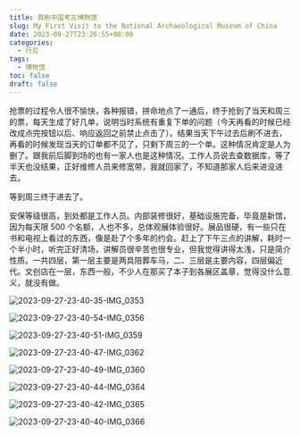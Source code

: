```yaml
---
title: 首刷中国考古博物馆
slug: My First Visit to the National Archaeological Museum of China
date: 2023-09-27T23:26:55+08:00
categories:
  - 行见
tags:
  - 博物馆
toc: false
draft: false
---
```

抢票的过程令人很不愉快，各种报错，拼命地点了一通后，终于抢到了当天和周三的票，每天生成了好几单，说明当时系统有重复下单的问题（今天再看的时候已经改成点完按钮以后、响应返回之前禁止点击了）。结果当天下午过去后刷不进去，再看的时候发现当天的订单都不见了，只剩下周三的一个单。这种情况肯定是人为删了。跟我前后脚到场的也有一家人也是这种情况。工作人员说去查数据库，等了半天也没结果，正好维修人员来修宽带，我就回家了，不知道那家人后来进没进去。

等到周三终于进去了。

安保等级很高，到处都是工作人员。内部装修很好，基础设施完备，毕竟是新馆，因为每天限 500 个名额，人也不多，总体观展体验很好。展品很硬，有一些只在书和电视上看过的东西，像是赴了个多年的约会。赶上了下午三点的讲解，耗时一个半小时，听完正好清场，讲解员很辛苦也很专业，但我觉得讲得太浅，只是简介性质。一共四层，第一层主要是两具陪葬车马，二、三层是主要内容，四层偏近代。文创店在一层，东西一般，不少人在那买了本子到各展区盖章，觉得没什么意义，就没有做。

![2023-09-27-23-40-35-IMG_0353](https://raw.githubusercontent.com/xbot/image-hosting/master/blog/2023-09-27-23-40-35-IMG_0353.jpg)

![2023-09-27-23-40-54-IMG_0356](https://raw.githubusercontent.com/xbot/image-hosting/master/blog/2023-09-27-23-40-54-IMG_0356.jpg)

![2023-09-27-23-40-51-IMG_0359](https://raw.githubusercontent.com/xbot/image-hosting/master/blog/2023-09-27-23-40-51-IMG_0359.jpg)

![2023-09-27-23-40-47-IMG_0362](https://raw.githubusercontent.com/xbot/image-hosting/master/blog/2023-09-27-23-40-47-IMG_0362.jpg)

![2023-09-27-23-40-49-IMG_0360](https://raw.githubusercontent.com/xbot/image-hosting/master/blog/2023-09-27-23-40-49-IMG_0360.jpg)

![2023-09-27-23-40-44-IMG_0364](https://raw.githubusercontent.com/xbot/image-hosting/master/blog/2023-09-27-23-40-44-IMG_0364.jpg)

![2023-09-27-23-40-42-IMG_0365](https://raw.githubusercontent.com/xbot/image-hosting/master/blog/2023-09-27-23-40-42-IMG_0365.jpg)

![2023-09-27-23-40-40-IMG_0366](https://raw.githubusercontent.com/xbot/image-hosting/master/blog/2023-09-27-23-40-40-IMG_0366.jpg)
